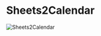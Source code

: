 # Sheets2Calendar
![Sheets2Calendar](https://socialify.git.ci/joshhhhyyyy/Sheets2Calendar/image?description=1&descriptionEditable=Creates%20calendar%20events%20from%20a%20google%20sheet&font=Source%20Code%20Pro&language=1&name=1&pattern=Signal&theme=Dark)
